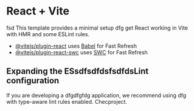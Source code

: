 # React + Vite
fsd
This template provides a minimal setup dfg get React working in Vite with HMR and some ESLint rules.

- [@vitejs/plugin-react](https://github.com/vitejs/vite-plugin-react/blob/main/packages/plugin-react) uses [Babel](https://babeljs.io/) for Fast Refresh
- [@vitejs/plugin-react-swc](https://github.com/vitejs/vite-plugin-react/blob/main/packages/plugin-react-swc) uses [SWC](https://swc.rs/) for Fast Refresh

## Expanding the ESsdfsdfdsfsdfdsLint configuration

If you are developing a dfgdfgfdg application, we recommend using dfg with type-aware lint rules enabled. Checproject.
